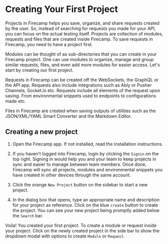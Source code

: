 # Creating Your First Project

Projects in Firecamp helps you save, organize, and share requests created by the user. So, instead of searching for requests you made for your API, you can focus on the actual testing itself. Projects are collection of modules, requests and files that are created inside Firecamp. To save requests in Firecamp, you need to have a project first.

Modules can be thought of as sub-directories that you can create in your Firecamp project. One can use modules to organize, manage and group similar requests, files, and even add more modules for easier access. Let's start by creating our first project.

Requests in Firecamp can be created off the WebSockets, the GraphQL or the API app. Requests also include integrations such as Ably or Pusher Channels, Socket.io etc. Requests include all elements of the request upon saving. From environmental snippets used to endpoints to configurations made etc.

Files in Firecamp are created when saving outputs of utilities such as the JSON/XML/YAML Smart Converter and the Markdown Editor.

## Creating a new project

1. Open the Firecamp app. If not installed, read the installation instructions.

2. If you haven't logged into Firecamp, login by clicking the `Signin` on the top right. Signing in would help you and your team to keep projects in sync and easier to manage between team members. Once done, Firecamp will sync all projects, modules and environmental snippets you have created in other devices through the same account.

3. Click the orange `New Project` button on the sidebar to start a new project.

4. In the dialog box that opens, type an appropriate name and description for your project as reference. Click on the blue `create` button to create the project. You can see your new project being promptly added below the `Search` bar.

Voila! You created your first project. To create a module or request inside your project. Click on the newly created project in the side bar to show the dropdown modal with options to create `Module` or `Request`.

